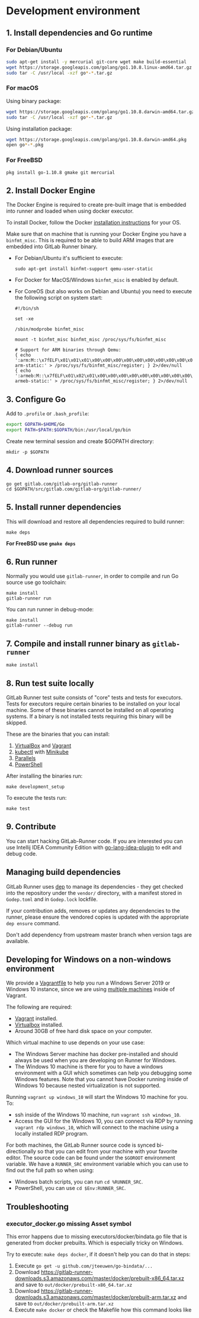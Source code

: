 # Development environment

## 1. Install dependencies and Go runtime

### For Debian/Ubuntu

```bash
sudo apt-get install -y mercurial git-core wget make build-essential
wget https://storage.googleapis.com/golang/go1.10.8.linux-amd64.tar.gz
sudo tar -C /usr/local -xzf go*-*.tar.gz
```

### For macOS

Using binary package:

```sh
wget https://storage.googleapis.com/golang/go1.10.8.darwin-amd64.tar.gz
sudo tar -C /usr/local -xzf go*-*.tar.gz
```

Using installation package:

```sh
wget https://storage.googleapis.com/golang/go1.10.8.darwin-amd64.pkg
open go*-*.pkg
```

### For FreeBSD

```
pkg install go-1.10.8 gmake git mercurial
```

## 2. Install Docker Engine

The Docker Engine is required to create pre-built image that is embedded into runner and loaded when using docker executor.

To install Docker, follow the Docker [installation
instructions](https://docs.docker.com/install/) for your OS.

Make sure that on machine that is running your Docker Engine you have a `binfmt_misc`.
This is required to be able to build ARM images that are embedded into GitLab Runner binary.

- For Debian/Ubuntu it's sufficient to execute:

  ```
  sudo apt-get install binfmt-support qemu-user-static
  ```

- For Docker for MacOS/Windows `binfmt_misc` is enabled by default.

- For CoreOS (but also works on Debian and Ubuntu) you need to execute the following script on system start:

  ```
  #!/bin/sh

  set -xe

  /sbin/modprobe binfmt_misc

  mount -t binfmt_misc binfmt_misc /proc/sys/fs/binfmt_misc

  # Support for ARM binaries through Qemu:
  { echo ':arm:M::\x7fELF\x01\x01\x01\x00\x00\x00\x00\x00\x00\x00\x00\x00\x02\x00\x28\x00:\xff\xff\xff\xff\xff\xff\xff\x00\xff\xff\xff\xff\xff\xff\xff\xff\xfe\xff\xff\xff:/usr/bin/qemu-arm-static:' > /proc/sys/fs/binfmt_misc/register; } 2>/dev/null
  { echo ':armeb:M::\x7fELF\x01\x02\x01\x00\x00\x00\x00\x00\x00\x00\x00\x00\x00\x02\x00\x28:\xff\xff\xff\xff\xff\xff\xff\x00\xff\xff\xff\xff\xff\xff\xff\xff\xff\xfe\xff\xff:/usr/bin/qemu-armeb-static:' > /proc/sys/fs/binfmt_misc/register; } 2>/dev/null
  ```

## 3. Configure Go

Add to `.profile` or `.bash_profile`:

```bash
export GOPATH=$HOME/Go
export PATH=$PATH:$GOPATH/bin:/usr/local/go/bin
```

Create new terminal session and create $GOPATH directory:

```
mkdir -p $GOPATH
```

## 4. Download runner sources

```
go get gitlab.com/gitlab-org/gitlab-runner
cd $GOPATH/src/gitlab.com/gitlab-org/gitlab-runner/
```

## 5. Install runner dependencies

This will download and restore all dependencies required to build runner:

```
make deps
```

**For FreeBSD use `gmake deps`**

## 6. Run runner

Normally you would use `gitlab-runner`, in order to compile and run Go source use go toolchain:

```
make install
gitlab-runner run
```

You can run runner in debug-mode:

```
make install
gitlab-runner --debug run
```

## 7. Compile and install runner binary as `gitlab-runner`

```
make install
```

## 8. Run test suite locally

GitLab Runner test suite consists of "core" tests and tests for executors.
Tests for executors require certain binaries to be installed on your local
machine. Some of these binaries cannot be installed on all operating
systems. If a binary is not installed tests requiring this binary will be
skipped.

These are the binaries that you can install:

1. [VirtualBox](https://www.virtualbox.org/wiki/Downloads) and [Vagrant](https://www.vagrantup.com/downloads.html)
1. [kubectl](https://kubernetes.io/docs/tasks/tools/install-kubectl/) with
   [Minikube](https://github.com/kubernetes/minikube)
1. [Parallels](https://www.parallels.com/products/desktop/download/)
1. [PowerShell](https://docs.microsoft.com/en-us/powershell/)

After installing the binaries run:

```
make development_setup
```

To execute the tests run:

```
make test
```

## 9. Contribute

You can start hacking GitLab-Runner code. If you are interested you can use Intellij IDEA Community Edition with [go-lang-idea-plugin](https://github.com/go-lang-plugin-org/go-lang-idea-plugin) to edit and debug code.

## Managing build dependencies

GitLab Runner uses [dep](https://github.com/golang/dep) to manage
its dependencies - they get checked into the repository under the `vendor/` directory,
with a manifest stored in `Godep.toml` and in `Godep.lock` lockfile.

If your contribution adds, removes or updates any dependencies to the runner,
please ensure the vendored copies is updated with the appropriate `dep ensure` command.

Don't add dependency from upstream master branch when version tags are available.

## Developing for Windows on a non-windows environment

We provide a [Vagrantfile](https://gitlab.com/gitlab-org/gitlab-runner/tree/master/Vagrantfile)
to help you run a Windows Server 2019 or Windows 10 instance, since we
are using [multiple machines](https://www.vagrantup.com/docs/multi-machine/) inside of Vagrant.

The following are required:

- [Vagrant](https://www.vagrant.com) installed.
- [Virtualbox](https://www.virtualbox.com) installed.
- Around 30GB of free hard disk space on your computer.

Which virtual machine to use depends on your use case:

- The Windows Server machine has docker pre-installed and should always
  be used when you are developing on Runner for Windows.
- The Windows 10 machine is there for you to have a windows environment
  with a GUI which sometimes can help you debugging some Windows
  features. Note that you cannot have Docker running inside of Windows
  10 because nested virtualization is not supported.

Running `vagrant up windows_10` will start the Windows 10 machine for
you. To:

- ssh inside of the Windows 10 machine, run `vagrant ssh windows_10`.
- Access the GUI for the Windows 10, you can connect via
  RDP by running `vagrant rdp windows_10`, which will connect to the
  machine using a locally installed RDP program.

For both machines, the GitLab Runner source code is synced
bi-directionally so that you can edit from your machine with your
favorite editor. The source code can be found under the `$GOROOT`
environment variable. We have a `RUNNER_SRC` environment variable which
you can use to find out the full path so when using:

- Windows batch scripts, you can run `cd %RUNNER_SRC`.
- PowerShell, you can use `cd $Env:RUNNER_SRC`.

## Troubleshooting

### executor_docker.go missing Asset symbol

This error happens due to missing executors/docker/bindata.go file that is generated from docker prebuilts.
Which is especially tricky on Windows.

Try to execute: `make deps docker`, if it doesn't help you can do that in steps:

1. Execute `go get -u github.com/jteeuwen/go-bindata/...`
1. Download <https://gitlab-runner-downloads.s3.amazonaws.com/master/docker/prebuilt-x86_64.tar.xz> and save to `out/docker/prebuilt-x86_64.tar.xz`
1. Download <https://gitlab-runner-downloads.s3.amazonaws.com/master/docker/prebuilt-arm.tar.xz> and save to `out/docker/prebuilt-arm.tar.xz`
1. Execute `make docker` or check the Makefile how this command looks like
